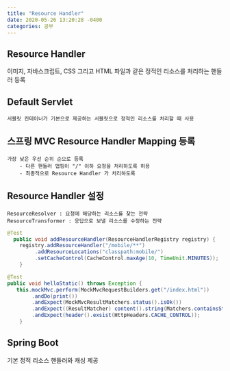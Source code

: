 ```yaml
---
title: "Resource Handler"     
date: 2020-05-26 13:20:28 -0400
categories: 공부
---
```


## Resource Handler

이미지, 자바스크립트, CSS 그리고 HTML 파일과 같은 정적인 리소스를 처리하는 핸들러 등록

## Default Servlet
    서블릿 컨테이너가 기본으로 제공하는 서블릿으로 정적인 리소스를 처리할 때 사용

## 스프링 MVC Resource Handler Mapping 등록
    가장 낮은 우선 순위 순으로 등록
        - 다른 핸들러 맵핑이 "/" 이하 요청을 처리하도록 허용
        - 최종적으로 Resource Handler 가 처리하도록
   
## Resource Handler 설정
    ResourceResolver : 요청에 해당하는 리소스를 찾는 전략
    ResourceTransformer : 응답으로 보낼 리소스를 수정하는 전략
    
```java
@Test
  public void addResourceHandler(ResourceHandlerRegistry registry) {
    registry.addResourceHandler("/mobile/**")
         .addResourceLocations("classpath:mobile/")
         .setCacheControl(CacheControl.maxAge(10, TimeUnit.MINUTES));
    }
```

```java
@Test
public void helloStatic() throws Exception {
   this.mockMvc.perform(MockMvcRequestBuilders.get("/index.html"))
        .andDo(print())
        .andExpect(MockMvcResultMatchers.status().isOk())
        .andExpect((ResultMatcher) content().string(Matchers.containsString("hello index")))
        .andExpect(header().exsist(HttpHeaders.CACHE_CONTROL));
    }
```

## Spring Boot 
기본 정적 리소스 핸들러와 캐싱 제공